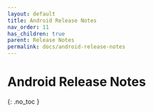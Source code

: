 ```yaml
---
layout: default
title: Android Release Notes
nav_order: 11
has_children: true
parent: Release Notes
permalink: docs/android-release-notes
---
```


# Android Release Notes

{: .no_toc }
